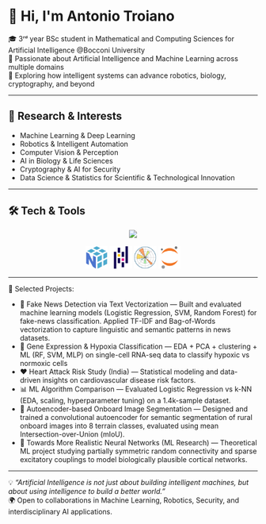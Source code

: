 # 👋 Hi, I'm Antonio Troiano

🎓 3ʳᵈ year BSc student in Mathematical and Computing Sciences for Artificial Intelligence @Bocconi University  
🔬 Passionate about Artificial Intelligence and Machine Learning across multiple domains  
🌟 Exploring how intelligent systems can advance robotics, biology, cryptography, and beyond  

---

## 🔭 Research & Interests
- Machine Learning & Deep Learning  
- Robotics & Intelligent Automation  
- Computer Vision & Perception  
- AI in Biology & Life Sciences  
- Cryptography & AI for Security  
- Data Science & Statistics for Scientific & Technological Innovation  

---

## 🛠 Tech & Tools

<p align="center">
  <!-- Skillicons-supported -->
  <img src="https://skillicons.dev/icons?i=python,pytorch,mysql,sqlite,c,r,latex,git,github,vscode&theme=dark" />
</p>

<p align="center">
  <!-- Custom icons (NumPy, pandas, Matplotlib, Jupyter) -->
  <img src="https://raw.githubusercontent.com/devicons/devicon/master/icons/numpy/numpy-original.svg" width="45" height="45" alt="NumPy" />
  <img src="https://raw.githubusercontent.com/devicons/devicon/master/icons/pandas/pandas-original.svg" width="45" height="45" alt="pandas" />
  <img src="https://raw.githubusercontent.com/devicons/devicon/master/icons/matplotlib/matplotlib-original.svg" width="45" height="45" alt="Matplotlib" />
  <img src="https://raw.githubusercontent.com/devicons/devicon/master/icons/jupyter/jupyter-original.svg" width="45" height="45" alt="Jupyter" />
</p>


---

💼 Selected Projects: 

- 📰 Fake News Detection via Text Vectorization — Built and evaluated machine learning models (Logistic Regression, SVM, Random Forest) for fake-news classification. Applied TF-IDF and Bag-of-Words vectorization to capture linguistic and semantic patterns in news datasets.
- 🧬 Gene Expression & Hypoxia Classification — EDA + PCA + clustering + ML (RF, SVM, MLP) on single-cell RNA-seq data to classify hypoxic vs normoxic cells
- ❤️ Heart Attack Risk Study (India) — Statistical modeling and data-driven insights on cardiovascular disease risk factors.
- 📊 ML Algorithm Comparison — Evaluated Logistic Regression vs k-NN (EDA, scaling, hyperparameter tuning) on a 1.4k-sample dataset.
- 🚜 Autoencoder-based Onboard Image Segmentation — Designed and trained a convolutional autoencoder for semantic segmentation of rural onboard images into 8 terrain classes, evaluated using mean Intersection-over-Union (mIoU).
- 🤖 Towards More Realistic Neural Networks (ML Research) — Theoretical ML project studying partially symmetric random connectivity and sparse excitatory couplings to model biologically plausible cortical networks.


---

💡 *“Artificial Intelligence is not just about building intelligent machines, but about using intelligence to build a better world.”*  
🌍 Open to collaborations in Machine Learning, Robotics, Security, and interdisciplinary AI applications.



 

